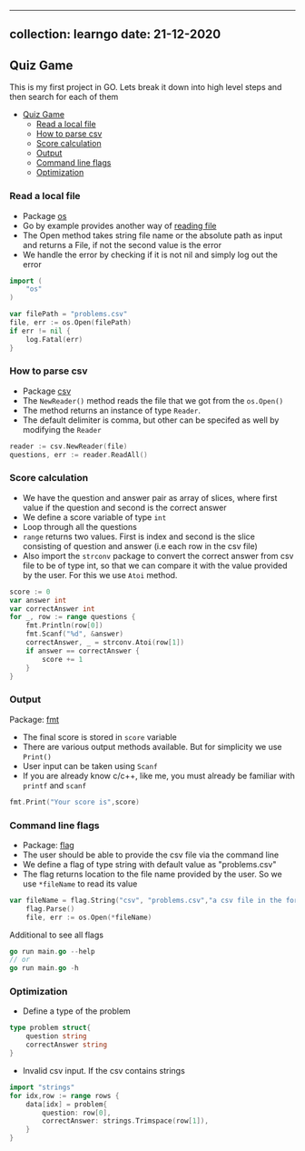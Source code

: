 ----------
collection: learngo
date: 21-12-2020
-----------

## Quiz Game


This is my first project in GO.
Lets break it down into high level steps and then search for each of them

- [Quiz Game](#quiz-game)
	- [Read a local file](#read-a-local-file)
	- [How to parse csv](#how-to-parse-csv)
	- [Score calculation](#score-calculation)
	- [Output](#output)
	- [Command line flags](#command-line-flags)
	- [Optimization](#optimization)


### Read a local file

- Package [os](https://golang.org/pkg/os/)
- Go by example provides another way of [reading file](https://gobyexample.com/reading-files)
- The Open method takes string file name or the absolute path as input and returns a File, if not the second value is the error
- We handle the error by checking if it is not nil and simply log out the error

```go
import (
    "os"
)

var filePath = "problems.csv"
file, err := os.Open(filePath)
if err != nil {
	log.Fatal(err)
}
```

### How to parse csv

- Package [csv](https://golang.org/pkg/encoding/csv/)
- The `NewReader()` method reads the file that we got from the `os.Open()`
- The method returns an instance of type `Reader`. 
- The default delimiter is comma, but other can be specifed as well by modifying the `Reader`

```go
reader := csv.NewReader(file)
questions, err := reader.ReadAll()
```

### Score calculation

- We have the question and answer pair as array of slices, where first value if the question and second is the correct answer
- We define a score variable of type `int`
- Loop through all the questions
- `range` returns two values. First is index and second is the slice consisting of question and answer (i.e each row in the csv file)
- Also import the `strconv` package to convert the correct answer from csv file to be of type int, so that we can compare it with the value provided by the user. For this we use `Atoi` method.
  

```go
score := 0
var answer int
var correctAnswer int
for _, row := range questions {
	fmt.Println(row[0])
	fmt.Scanf("%d", &answer)
	correctAnswer, _ = strconv.Atoi(row[1])
	if answer == correctAnswer {
		score += 1
	}
}
```

### Output 

Package: [fmt](https://golang.org/pkg/fmt/)
- The final score is stored in `score` variable
- There are various output methods available. But for simplicity we use `Print()`
- User input can be taken using `Scanf`
- If you are already know c/c++, like me, you must already be familiar with `printf` and `scanf`

```go
fmt.Print("Your score is",score)
```

### Command line flags

- Package: [flag](https://golang.org/pkg/flag/)
- The user should be able to provide the csv file via the command line
- We define a flag of type string with default value as "problems.csv"
- The flag returns location to the file name provided by the user. So we use `*fileName` to read its value

```go
var fileName = flag.String("csv", "problems.csv","a csv file in the format of 'question,answer' (default 'problems.csv')")
	flag.Parse()
	file, err := os.Open(*fileName)
```

Additional to see all flags

```go
go run main.go --help
// or
go run main.go -h
```

### Optimization

- Define a type of the problem
```go
type problem struct{
	question string
	correctAnswer string
}
```

- Invalid csv input. If the csv contains strings

```go 
import "strings"
for idx,row := range rows {
	data[idx] = problem{
		question: row[0],
		correctAnswer: strings.Trimspace(row[1]),
	}
}
```
